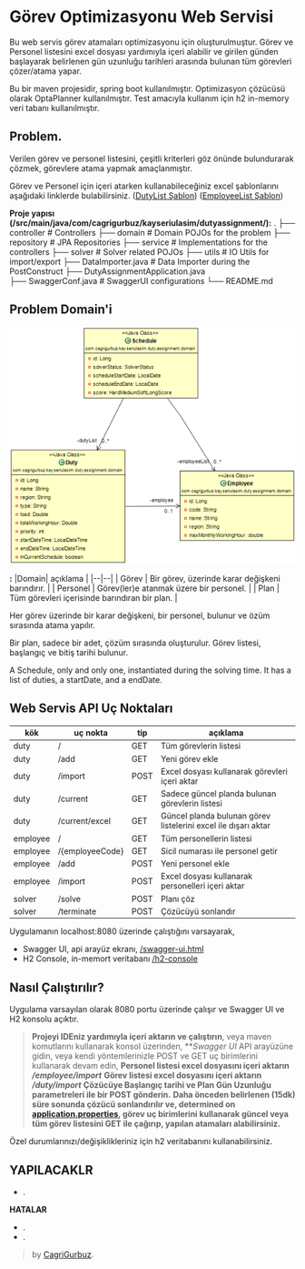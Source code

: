# Görev Optimizasyonu Web Servisi 

Bu web servis görev atamaları optimizasyonu için oluşturulmuştur. Görev ve Personel listesini excel dosyası yardımıyla içeri alabilir ve girilen günden başlayarak belirlenen gün uzunluğu tarihleri arasında bulunan tüm görevleri çözer/atama yapar.

Bu bir maven projesidir, spring boot kullanılmıştır. Optimizasyon çözücüsü olarak OptaPlanner kullanılmıştır. Test amacıyla kullanım için h2 in-memory veri tabanı kullanılmıştır.

## Problem.

Verilen görev ve personel listesini, çeşitli kriterleri göz önünde bulundurarak çözmek, görevlere atama yapmak amaçlanmıştır.

Görev ve Personel için içeri atarken kullanabileceğiniz excel şablonlarını aşağıdaki linklerde bulabilirsiniz.
 ([DutyList Şablon](https://github.com/cgrgrbz/dutyassignment/blob/master/src/main/resources/DutyList.xlsx)) 
 ([EmployeeList Şablon](https://github.com/cgrgrbz/dutyassignment/blob/master/src/main/resources/EmployeeList.xlsx)) 

**Proje yapısı (/src/main/java/com/cagrigurbuz/kayseriulasim/dutyassignment/):**
.
├── controller                          				# Controllers
├── domain                              				# Domain POJOs for the problem
├── repository                          				# JPA Repositories
├── service                             				# Implementations for the controllers
├── solver                              				# Solver related POJOs
├── utils                               				# IO Utils for import/export
├── DataImporter.java                   			  # Data Importer during the PostConstruct
├── DutyAssignmentApplication.java      
├── SwaggerConf.java                    		    # SwaggerUI configurations
└── README.md

## Problem Domain'i

![Class Diagram](https://raw.githubusercontent.com/cgrgrbz/dutyassignment/gh-pages/Class%20Diagram.png)

**:**
|Domain| açıklama |
|--|--|
| Görev | Bir görev, üzerinde karar değişkeni barındırır. |
| Personel | Görev(ler)e atanmak üzere bir personel. |
| Plan | Tüm görevleri içerisinde barındıran bir plan. |

Her görev üzerinde bir karar değişkeni, bir personel, bulunur ve özüm sırasında atama yapılır.

Bir plan, sadece bir adet, çözüm sırasında oluşturulur. Görev listesi, başlangıç ve bitiş tarihi bulunur.

A Schedule, only and only one, instantiated during the solving time. It has a list of duties, a startDate, and a endDate. 
 

## Web Servis API Uç Noktaları


| kök | uç nokta | tip |  açıklama |
|--|--|--|--|
| duty | / | GET | Tüm görevlerin listesi |
| duty | /add | GET | Yeni görev ekle |
| duty | /import | POST | Excel dosyası kullanarak görevleri içeri aktar |
| duty | /current | GET | Sadece güncel planda bulunan görevlerin listesi |
| duty | /current/excel | GET | Güncel planda bulunan görev listelerini excel ile dışarı aktar |
| employee | / | GET | Tüm personellerin listesi |
| employee | /{employeeCode} | GET | Sicil numarası ile personel getir |
| employee | /add | POST | Yeni personel ekle |
| employee | /import | POST | Excel dosyası kullanarak personelleri içeri aktar |
| solver | /solve | POST | Planı çöz |
| solver | /terminate| POST | Çözücüyü sonlandır |

 

Uygulamanın localhost:8080 üzerinde çalıştığını varsayarak, 

- Swagger UI, api arayüz ekranı, [/swagger-ui.html](localhost:8080/swagger-ui.html)
- H2 Console, in-memort veritabanı [/h2-console](localhost:8080//h2-console)


## Nasıl Çalıştırılır?

Uygulama varsayılan olarak 8080 portu üzerinde çalışır ve Swagger UI ve H2 konsolu açıktır.

> **Projeyi IDEniz yardımıyla içeri aktarın ve çalıştırın**, veya maven komutlarını kullanarak konsol üzerinden,
> **_Swagger UI_ API arayüzüne gidin, veya kendi yöntemlerinizle POST ve GET uç birimlerini kullanarak devam edin,
> **Personel listesi excel dosyasını içeri aktarın _/employee/import_**
> **Görev listesi excel dosyasını içeri aktarın _/duty/import_**
>  **Çözücüye Başlangıç tarihi ve Plan Gün Uzunluğu parametreleri ile bir POST gönderin.**
>  **Daha önceden belirlenen (15dk) süre sonunda çözücü sonlandırılır ve, determined on [application.properties](https://github.com/cgrgrbz/dutyassignment/blob/master/src/main/resources/application.properties), görev uç birimlerini kullanarak güncel veya tüm görev listesini GET ile çağırıp, yapılan atamaları alabilirsiniz.**

Özel durumlarınızı/değişiklikleriniz için h2 veritabanını kullanabilirsiniz.

**YAPILACAKLR**
- 
- .

**HATALAR**
- .
- .

> by [CagriGurbuz](https://cagrigurbuz.com/).
